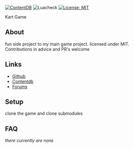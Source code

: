 [![ContentDB](https://content.minetest.net/packages/wsor4035/minekart/shields/downloads/)](https://content.minetest.net/packages/wsor4035/minekart/)
![Luacheck](https://github.com/TerraQuest-Studios/MineKart/workflows/luacheck/badge.svg)
[![License: MIT](https://img.shields.io/badge/License-MIT-blue.svg)](https://opensource.org/licenses/MIT)

Kart Game

## About

fun side project to my main game project. licensed under MIT.  
Contributions in advice and PR's welcome

## Links

* [Github](https://github.com/TerraQuest-Studios/minekart)
* [Contentdb](https://content.minetest.net/packages/wsor4035/minekart/)
* [Forums](https://forum.minetest.net/viewtopic.php?t=27295)

## Setup

clone the game and clone submodules

## FAQ

*there currently are none*